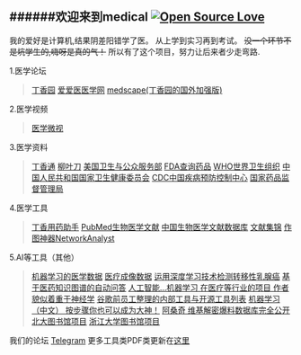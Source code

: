 ######欢迎来到medical
[![Open Source Love](https://badges.frapsoft.com/os/v3/open-source-150x25.png?v=103)](https://github.com/ellerbrock/open-source-badges/)
------------
我的爱好是计算机,结果阴差阳错学了医。
从上学到实习再到考试。
~~没一个环节不是坑学生的,嗨呀是真的气！~~
所以有了这个项目，努力让后来者少走弯路.

1.医学论坛
   >  [丁香园](http://www.dxy.cn/ "丁香园")
 [爱爱医医学网](https://www.iiyi.com/ "爱爱医医学网")
[medscape(丁香园的国外加强版)](https://www.medscape.com/ "丁香园的国外加强版")


2.医学视频
>[医学微视](http://www.mvyxws.com/ "医学微视")

3.医学资料
>[丁香通](https://www.biomart.cn/ "丁香通")
[柳叶刀](https://www.thelancet.com/ "柳叶刀")
[美国卫生与公众服务部](https://www.hhs.gov/)
[FDA查询药品](https://www.fda.gov/ "FDA查询药品")
[WHO世界卫生组织](https://www.who.int/ "WHO世界卫生组织")
[中国人民共和国国家卫生健康委员会](http://www.nhc.gov.cn/ "中国人民共和国国家卫生健康委员会")
[CDC中国疾病预防控制中心](http://chinacdc.cn "CDC中国疾病预防控制中心")
[国家药品监督管理局](http://www.nmpa.gov.cn "国家药品监督管理局")


4.医学工具
>[丁香用药助手](http://drugs.dxy.cn/ "丁香用药助手")
[PubMed生物医学文献](https://www.ncbi.nlm.nih.gov/m/pubmed/ "PubMed生物医学文献")
[中国生物医学文献数据库](http://www.sinomed.ac.cn/ "中国生物医学文献数据库")
[文献集锦](https://en.m.wikipedia.org/wiki/List_of_academic_databases_and_search_engines "文献集锦")
[作图神器NetworkAnalyst](https://www.networkanalyst.ca/ "作图神器NetworkAnalyst")


5.AI等工具（其他）
>[机器学习的医学数据](https://github.com/beamandrew/medical-data/blob/master/README.md "机器学习的医学数据")
[医疗成像数据](https://github.com/sfikas/medical-imaging-datasets "医疗成像数据")
[运用深度学习技术检测转移性乳腺癌](https://mp.weixin.qq.com/s/wP9YLqsPmZxs2-qur0bGaQ "运用深度学习技术检测转移性乳腺癌")
[基于医药知识图谱的自动问答](https://github.com/liuhuanyong/QASystemOnMedicalKG "基于医药知识图谱的自动问答")
[人工智能…机器学习 在医疗等行业的项目 作者貌似着重于神经学](https://github.com/TarrySingh/Artificial-Intelligence-Deep-Learning-Machine-Learning-Tutorials "人工智能…机器学习 在医疗等行业的项目 作者貌似着重于神经学")
[谷歌前员工整理的内部工具与开源工具列表](https://github.com/jhuangtw-dev/xg2xg "谷歌前员工整理的内部工具与开源工具列表")
[机器学习（中文） 按步骤你也可以成为大神！](https://github.com/apachecn/AiLearning "机器学习（中文） 按步骤你也可以成为大神！")
[阿桑奇 维基解密爆料数据库完全公开](https://file.wikileaks.org/file/ "阿桑奇 维基解密爆料数据库完全公开")
[北大图书馆项目](https://lib-pku.github.io/ "北大图书馆项目")
[浙江大学图书馆项目](https://qsctech.github.io/zju-icicles/ "浙江大学图书馆项目")


我们的论坛
[Telegram](https://t.me/medical_china "Telegram")
更多工具类PDF类更新在[这里](https://t.me/medical_china_1 "这里")
